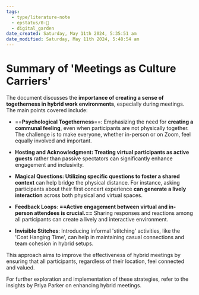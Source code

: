 ```yaml
---
tags:
  - type/literature-note
  - epstatus/0-🌰
  - digital_garden
date_created: Saturday, May 11th 2024, 5:35:51 am
date_modified: Saturday, May 11th 2024, 5:48:54 am
---
```


# Summary of 'Meetings as Culture Carriers'

The document discusses the **importance of creating a sense of togetherness in hybrid work environments**, especially during meetings. The main points covered include:

- ==**Psychological Togetherness**==: Emphasizing the need for **creating a communal feeling**, even when participants are not physically together. The challenge is to make everyone, whether in-person or on Zoom, feel equally involved and important.

- **Hosting and Acknowledgment: Treating virtual participants as active guests** rather than passive spectators can significantly enhance engagement and inclusivity.

- **Magical Questions: Utilizing specific questions to foster a shared context** can help bridge the physical distance. For instance, asking participants about their first concert experience **can generate a lively interaction** across both physical and virtual spaces.

- **Feedback Loops**: **==Active engagement between virtual and in-person attendees is crucial.==** Sharing responses and reactions among all participants can create a lively and interactive environment.

- **Invisible Stitches**: Introducing informal 'stitching' activities, like the 'Coat Hanging Time', can help in maintaining casual connections and team cohesion in hybrid setups.

This approach aims to improve the effectiveness of hybrid meetings by ensuring that all participants, regardless of their location, feel connected and valued.

For further exploration and implementation of these strategies, refer to the insights by Priya Parker on enhancing hybrid meetings.